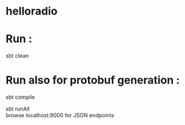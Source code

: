# helloradio <br/>

# Run :  <br/>
sbt clean <br/>
# Run also for protobuf generation :
sbt compile <br/>

sbt runAll <br/>
browse localhost:9000 for JSON endpoints <br/>

